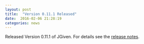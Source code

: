 ```yaml
---
layout: post
title:  "Version 0.11.1 Released"
date:  2016-02-06 21:28:19
categories: news
---
```


Released Version 0.11.1 of JGiven. For details see the [release notes](https://github.com/TNG/JGiven/releases/tag/v0.11.1).

[jgiven-gh]: https://github.com/TNG/JGiven
[jgiven]:    http://jgiven.org
